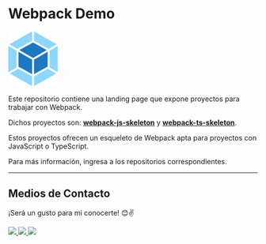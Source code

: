 # __Webpack Demo__

<img src="src/img/webpack.png" width="100">

<br>

Este repositorio contiene una landing page que expone proyectos para trabajar con Webpack.

Dichos proyectos son: __[webpack-js-skeleton](https://github.com/Daniel-Dev23/webpack-js-skeleton)__ y __[webpack-ts-skeleton](https://github.com/Daniel-Dev23/webpack-ts-skeleton)__.

Estos proyectos ofrecen un esqueleto de Webpack apta para proyectos con JavaScript o TypeScript.

Para más información, ingresa a los repositorios correspondientes.

---

## __Medios de Contacto__

¡Será un gusto para mi conocerte! 😊✌

<a href="mailto:danieldev.info@gmail.com">
    <img src="https://img.shields.io/badge/Gmail-D14836?style=for-the-badge&logo=gmail&logoColor=white">
</a>
<a href="https://www.linkedin.com/in/daniel-gonzalez-dev/">
    <img src="https://img.shields.io/badge/LinkedIn-0077B5?style=for-the-badge&logo=linkedin&logoColor=white">
</a>
<a href="https://github.com/Daniel-Dev23">
    <img src="https://img.shields.io/badge/GitHub-100000?style=for-the-badge&logo=github&logoColor=white">
</a>